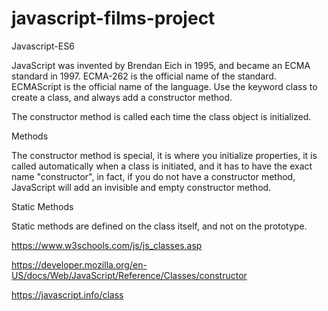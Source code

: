 # javascript-films-project
Javascript-ES6

JavaScript was invented by Brendan Eich in 1995, and became an ECMA standard in 1997.
ECMA-262 is the official name of the standard. ECMAScript is the official name of the language.
Use the keyword class to create a class, and always add a constructor method.

The constructor method is called each time the class object is initialized.

Methods

The constructor method is special, it is where you initialize properties, it is called automatically when a class is initiated,
and it has to have the exact name "constructor", in fact, if you do not have a constructor method, JavaScript will add an invisible 
and empty constructor method.

Static Methods

Static methods are defined on the class itself, and not on the prototype.

https://www.w3schools.com/js/js_classes.asp

https://developer.mozilla.org/en-US/docs/Web/JavaScript/Reference/Classes/constructor

https://javascript.info/class
